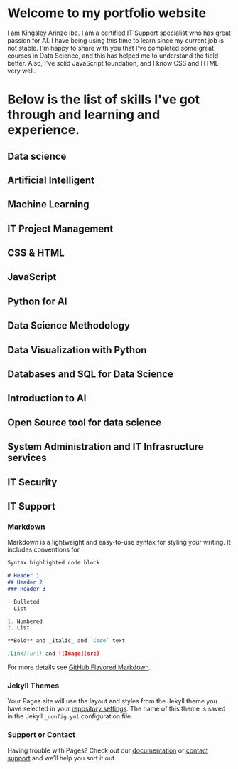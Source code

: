 # Welcome to my portfolio website
I am Kingsley Arinze Ibe.
I am a certified IT Support specialist who has great passion for AI. I have being using this time to learn since my current job is not stable. I'm happy to share with you that I've completed some great courses in Data Science, and this has helped me to understand the field better. Also, I've solid JavaScript foundation, and I know CSS and HTML very well.

# Below is the list of skills I've got through and learning and experience.

## Data science
## Artificial Intelligent
## Machine Learning
## IT Project Management
## CSS & HTML
## JavaScript
## Python for AI
## Data Science Methodology
## Data Visualization with Python
## Databases and SQL for Data Science
## Introduction to AI
## Open Source tool for data science
## System Administration and IT Infrasructure services
## IT Security
## IT Support

### Markdown

Markdown is a lightweight and easy-to-use syntax for styling your writing. It includes conventions for

```markdown
Syntax highlighted code block

# Header 1
## Header 2
### Header 3

- Bulleted
- List

1. Numbered
2. List

**Bold** and _Italic_ and `Code` text

[Link](url) and ![Image](src)
```

For more details see [GitHub Flavored Markdown](https://guides.github.com/features/mastering-markdown/).

### Jekyll Themes

Your Pages site will use the layout and styles from the Jekyll theme you have selected in your [repository settings](https://github.com/IMKINGJS/github.io/settings). The name of this theme is saved in the Jekyll `_config.yml` configuration file.

### Support or Contact

Having trouble with Pages? Check out our [documentation](https://help.github.com/categories/github-pages-basics/) or [contact support](https://github.com/contact) and we’ll help you sort it out.
